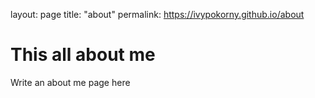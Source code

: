 layout: page
title: "about"
permalink: https://ivypokorny.github.io/about

# This all about me

Write an about me page here

